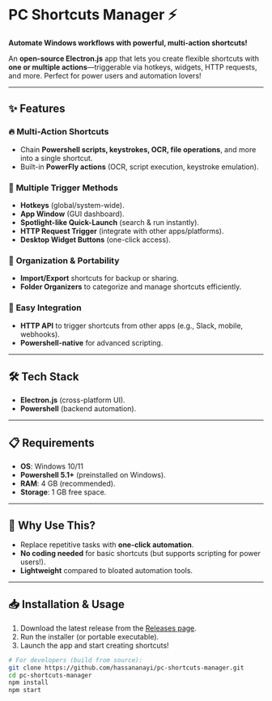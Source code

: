# PC Shortcuts Manager ⚡  

**Automate Windows workflows with powerful, multi-action shortcuts!**  

An **open-source Electron.js** app that lets you create flexible shortcuts with **one or multiple actions**—triggerable via hotkeys, widgets, HTTP requests, and more. Perfect for power users and automation lovers!  

---

## ✨ **Features**  

### 🔥 **Multi-Action Shortcuts**  
- Chain **Powershell scripts, keystrokes, OCR, file operations**, and more into a single shortcut.  
- Built-in **PowerFly actions** (OCR, script execution, keystroke emulation).  

### 🚀 **Multiple Trigger Methods**  
- **Hotkeys** (global/system-wide).  
- **App Window** (GUI dashboard).  
- **Spotlight-like Quick-Launch** (search & run instantly).  
- **HTTP Request Trigger** (integrate with other apps/platforms).  
- **Desktop Widget Buttons** (one-click access).  

### 📂 **Organization & Portability**  
- **Import/Export** shortcuts for backup or sharing.  
- **Folder Organizers** to categorize and manage shortcuts efficiently.  

### 🔗 **Easy Integration**  
- **HTTP API** to trigger shortcuts from other apps (e.g., Slack, mobile, webhooks).  
- **Powershell-native** for advanced scripting.  

---

## 🛠 **Tech Stack**  
- **Electron.js** (cross-platform UI).  
- **Powershell** (backend automation).  

---

## 📋 **Requirements**  
- **OS**: Windows 10/11  
- **Powershell 5.1+** (preinstalled on Windows).  
- **RAM**: 4 GB (recommended).  
- **Storage**: 1 GB free space.  

---

## 🚀 **Why Use This?**  
- Replace repetitive tasks with **one-click automation**.  
- **No coding needed** for basic shortcuts (but supports scripting for power users!).  
- **Lightweight** compared to bloated automation tools.  

---

## 📥 **Installation & Usage**  
1. Download the latest release from the [Releases page](#).  
2. Run the installer (or portable executable).  
3. Launch the app and start creating shortcuts!  

```bash
# For developers (build from source):
git clone https://github.com/hassananayi/pc-shortcuts-manager.git
cd pc-shortcuts-manager
npm install
npm start
